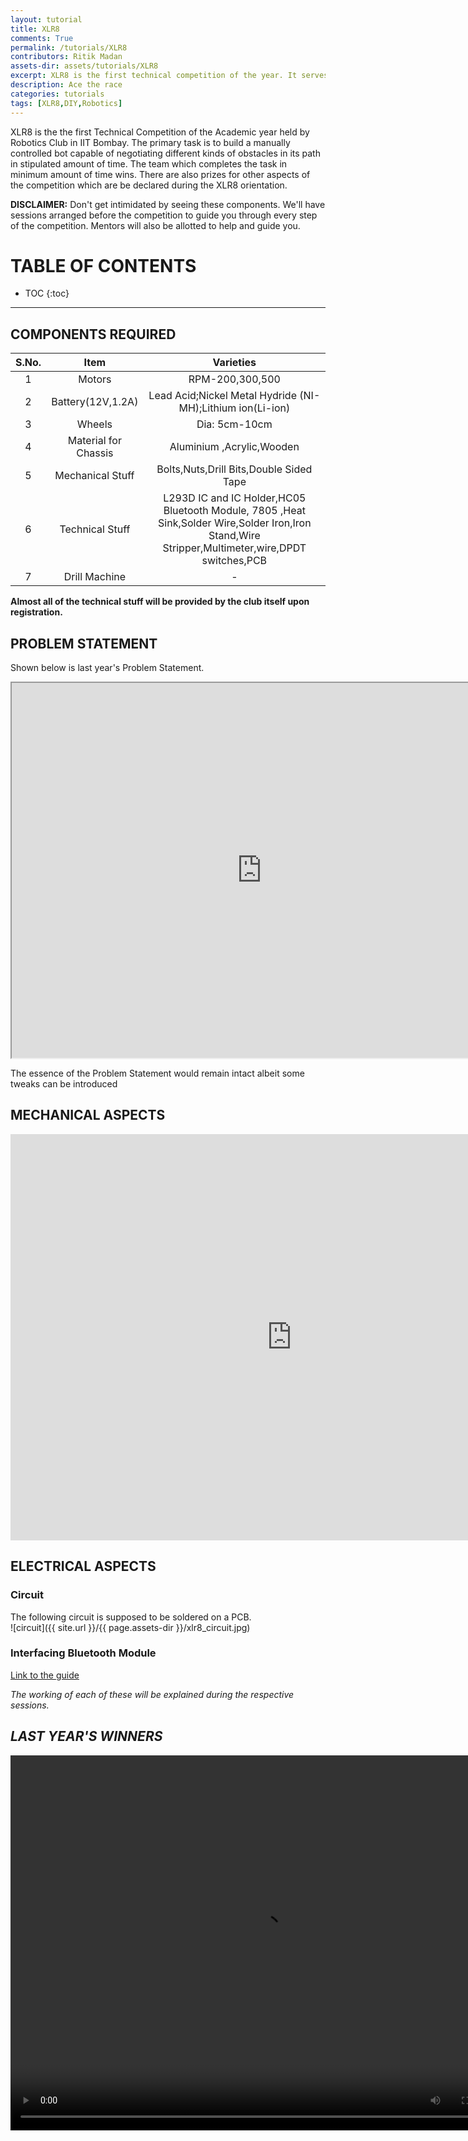 ```yaml
---
layout: tutorial
title: XLR8
comments: True
permalink: /tutorials/XLR8
contributors: Ritik Madan
assets-dir: assets/tutorials/XLR8
excerpt: XLR8 is the first technical competition of the year. It serves as an introduction to the Tech for the Freshmen in IIT-B. This tutorial will help you make your bot for the XLR8.
description: Ace the race
categories: tutorials
tags: [XLR8,DIY,Robotics]
---
```


XLR8 is the the first Technical Competition of the Academic year held by Robotics Club in IIT Bombay. The primary task is to build a manually controlled bot capable of negotiating different kinds of obstacles in its path in stipulated amount of time. The team which completes the task in minimum amount of time wins. There are also prizes for other aspects of the competition which are be declared during the XLR8 orientation.

**DISCLAIMER:** Don't get intimidated by seeing these components. We'll have sessions arranged before the competition to guide you through every step of the competition. Mentors  will also be allotted to help and guide you.

<h1>TABLE OF CONTENTS</h1>

* TOC
{:toc}
<hr>

## COMPONENTS REQUIRED

|S.No. | Item            	| Varieties     |
|:----:|:-------------:  	|:-------------:|
|   1  | Motors          	| RPM-200,300,500|
|	2  |Battery(12V,1.2A)	| Lead Acid;Nickel Metal Hydride (NI-MH);Lithium ion(Li-ion)|
|	3  |Wheels 			 	| Dia: 5cm-10cm     |
|   4  |Material for Chassis|Aluminium ,Acrylic,Wooden |
|	5  |Mechanical Stuff	| Bolts,Nuts,Drill Bits,Double Sided Tape|
|	6  |Technical Stuff		|L293D IC and IC Holder,HC05 Bluetooth Module, 7805 ,Heat Sink,Solder Wire,Solder Iron,Iron Stand,Wire Stripper,Multimeter,wire,DPDT switches,PCB|
|   7  |Drill Machine		| - |

**Almost all of the technical stuff will be provided by the club itself upon registration.**

## PROBLEM STATEMENT
Shown below is last year's Problem Statement.
<center>
<iframe  src="https://docs.google.com/document/d/14tQoom9PaKOk1WBhgi2lqF6kOkLIoFLo-tcHaxS7TYk/pub?embedded=true" width="800" height="600"></iframe>
</center>

The essence of the Problem Statement would remain intact albeit some tweaks can be introduced

## MECHANICAL ASPECTS
<center>  
<iframe src="https://docs.google.com/presentation/d/1MDPm4OmmbW2QOJjqbY4_72j-fr36CNGe6o4N6XjvfBM/embed?start=true&loop=false&delayms=10000" frameborder="0" width="900" height="650" allowfullscreen="true" mozallowfullscreen="true" webkitallowfullscreen="true"></iframe>
</center>

## ELECTRICAL ASPECTS

### Circuit
The following circuit is supposed to be soldered on a PCB.  
![circuit]({{ site.url }}/{{ page.assets-dir }}/xlr8_circuit.jpg)  

### Interfacing Bluetooth Module
[Link to the guide](https://stab-iitb.org/media/2015/club_assets/robo/XLR8_Bluetooth_RF_module_Soldering_guide-1.pdf)  

<em>The working of each of these will be explained during the respective sessions.<em>

## LAST YEAR'S WINNERS
<video width="800" height="600" controls>
  <source src="{{ site.url }}/{{ page.assets-dir }}/xlr8_winner.mp4" type="video/mp4">
Your browser does not support the video tag.
</video>
